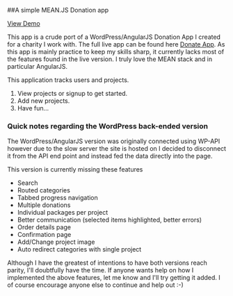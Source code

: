 ##A simple MEAN.JS Donation app

[View Demo](http://donationapp.herokuapp.com)

This app is a crude port of a WordPress/AngularJS Donation App I created for a charity I work with. The full live	app can be found here [Donate App](http://muntadaaid.org/donate). As this app is mainly practice to keep my skills sharp, it currently lacks most of the features found in the live version. I truly love the MEAN stack and in particular AngularJS.

This application tracks users and projects.
			
1. View projects or signup to get started.
2. Add new projects.
3. Have fun...
				
### Quick notes regarding the WordPress back-ended version

The WordPress/AngularJS version was originally connected using WP-API however due to the slow server the site is hosted on I decided to disconnect it from the API end point and instead fed the data directly into the page.  

This version is currently missing these features
	
* Search
* Routed categories
* Tabbed progress navigation
* Multiple donations
* Individual packages per project
* Better communication (selected items highlighted, better errors)
* Order details page
* Confirmation page
* Add/Change project image
* Auto redirect categories with single project

Although I have the greatest of intentions to have both versions reach parity, I'll doubtfully have the time. If anyone wants help on how I implemented the above features, let me know and I'll try getting it added. I of course encourage anyone else to continue and help out :-)